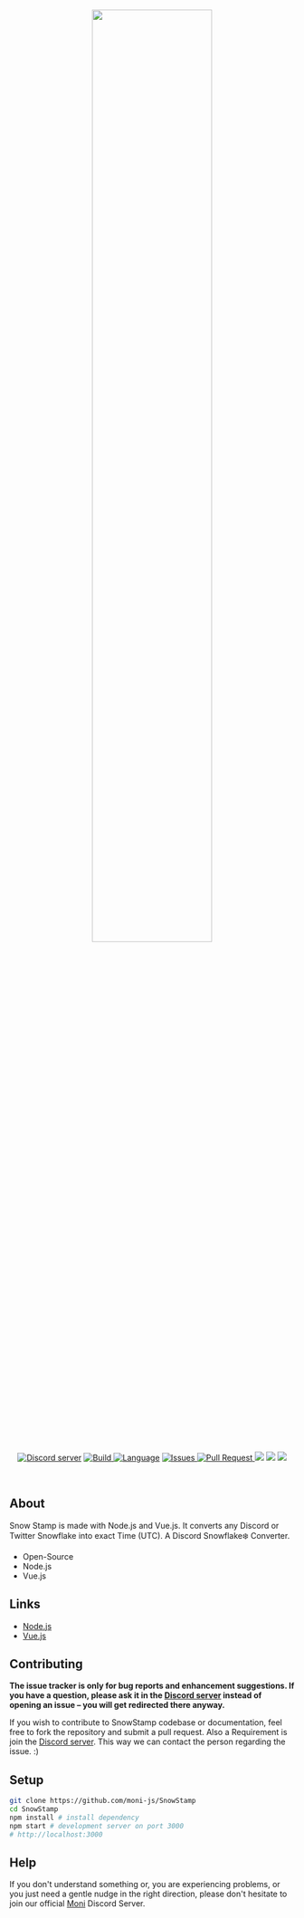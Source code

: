 <div align="center">
  <br />
  <p>
  <a href="https://discord.gg/jQdFFH6"><img src="https://cdn.discordapp.com/attachments/563111766297411584/567823798015885322/My_Post.png" width="65%"></a>
 </p>
  <p>
    <a href="https://discord.gg/jQdFFH6"><img 	src="https://img.shields.io/discord/550140222822809610.svg?colorB=Blue&logo=discord&label=Support&style=for-the-badge" alt="Discord server" /></a>
    <a href="https://discord.gg/jQdFFH6">
    <img src="https://img.shields.io/travis/com/moni-js/SnowStamp.svg?style=for-the-badge" alt="Build">
</a>
    <a href="https://discord.gg/jQdFFH6"><img src="https://img.shields.io/github/languages/top/moni-js/snowstamp.svg?colorB=f0db4f&style=for-the-badge" alt="Language" /></a>
<a href="https://github.com/moni-js/moni/issues">
    <img src="https://img.shields.io/github/issues/moni-js/snowstamp.svg?style=for-the-badge&colorB=37f149" alt="Issues">
</a>
<a href="https://github.com/moni-js/moni/pulls">
    <img src="https://img.shields.io/github/issues-pr/moni-js/snowstamp.svg?style=for-the-badge&colorB=37f149" alt="Pull Request">
</a>
<a>
<img src="https://forthebadge.com/images/badges/made-with-javascript.svg">
</a>
<a>
<img src="https://forthebadge.com/images/badges/uses-html.svg">
</a>
<a>
<img src="https://forthebadge.com/images/badges/built-with-love.svg">
</a>
  </p>
</br>
</div>

## About

Snow Stamp is made with Node.js and Vue.js. It converts any Discord or Twitter Snowflake into exact Time (UTC). A Discord Snowflake❄️ Converter.

- Open-Source
- Node.js
- Vue.js

## Links

- [Node.js](https://nodejs.org)
- [Vue.js](https://vuejs.org/)

## Contributing

**The issue tracker is only for bug reports and enhancement suggestions. If you have a question, please ask it in the [Discord server](https://discord.gg/jQdFFH6) instead of opening an issue – you will get redirected there anyway.**

If you wish to contribute to SnowStamp codebase or documentation, feel free to fork the repository and submit a
pull request. Also a Requirement is join the [Discord server](https://discord.gg/jQdFFH6).
This way we can contact the person regarding the issue. :)

## Setup

```bash
git clone https://github.com/moni-js/SnowStamp
cd SnowStamp
npm install # install dependency
npm start # development server on port 3000
# http://localhost:3000 
```

## Help

If you don't understand something or, you are experiencing problems, or you just need a gentle
nudge in the right direction, please don't hesitate to join our official [Moni](https://discord.gg/jQdFFH6) Discord Server.
